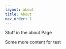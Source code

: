 ```yaml
---
layout: about
title: About
nav_order: 1
---
```


Stuff in the about Page

Some more content for test
